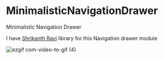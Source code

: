 # MinimalisticNavigationDrawer
Minimalistic Navigation Drawer

I have <a href="https://github.com/shrikanth7698/Custom-Navigation-Drawer" target="_blank">Shrikanth Ravi</a> library for this Navigation
drawer module



![ezgif com-video-to-gif (4)](https://user-images.githubusercontent.com/61186175/80484937-29e15180-8976-11ea-9e70-57579e8ffad3.gif)
